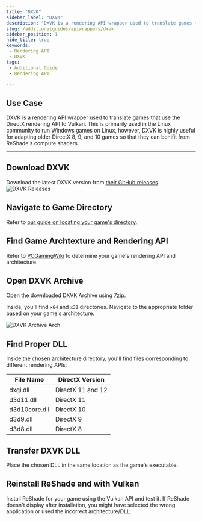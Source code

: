 ```yaml
---
title: "DXVK"
sidebar_label: "DXVK"
description: "DXVK is a rendering API wrapper used to translate games that use the DirectX rendering API to Vulkan. DXVK is highly useful for adapting older DirectX 8, 9, and 10 games so that they can benifit from ReShade's compute shaders."
slug: /additionalguides/apiwrappers/dxvk
sidebar_position: 1
hide_title: true
keywords: 
 - Rendering API
 - DXVK
tags:
 - Additional Guide
 - Rendering API

---
```


## Use Case
DXVK is a rendering API wrapper used to translate games that use the DirectX rendering API to Vulkan. This is primarily used in the Linux community to run Windows games on Linux, however, DXVK is highly useful for adapting older DirectX 8, 9, and 10 games so that they can benifit from ReShade's compute shaders.

---

## Download DXVK
Download the latest DXVK version from [their GitHub releases](https://github.com/doitsujin/dxvk/releases).
![DXVK Releases](./images/dxvkreleases.webp)

## Navigate to Game Directory
Refer to [our guide on locating your game's directory](https://guides.martysmods.com/docs/additional-guides/finding-your-game-executable-and-directory/).

## Find Game Archtexture and Rendering API
Refer to [PCGamingWiki](https://pcgamingwiki.com/) to determine your game's rendering API and architecture.

## Open DXVK Archive
Open the downloaded DXVK Archive using [7zip](https://www.7-zip.org/).

Inside, you'll find `x64` and `x32` directories. Navigate to the appropriate folder based on your game's architecture.

![DXVK Archive Arch](./images/dxvkarchivearch.webp)

## Find Proper DLL
Inside the chosen architecture directory, you'll find files corresponding to different rendering APIs:

| File Name     | DirectX Version   |
|---------------|-------------------|
| dxgi.dll      | DirectX 11 and 12 |
| d3d11.dll     | DirectX 11        |
| d3d10core.dll | DirectX 10        |
| d3d9.dll      | DirectX 9         |
| d3d8.dll      | DirectX 8         |

## Transfer DXVK DLL
Place the chosen DLL in the same location as the game's executable.

## Reinstall ReShade and with Vulkan
Install ReShade for your game using the Vulkan API and test it. If ReShade doesn't display after installation, you might have selected the wrong application or used the incorrect architecture/DLL.